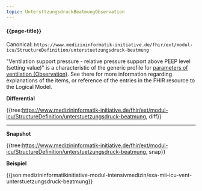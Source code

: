 ```yaml
---
topic: UntersttzungsdruckBeatmungObservation
---
```

#### {{page-title}}

Canonical: 
```https://www.medizininformatik-initiative.de/fhir/ext/modul-icu/StructureDefinition/unterstuetzungsdruck-beatmung```

"Ventilation support pressure - relative pressure support above PEEP level (setting value)" is a characteristic of the generic profile for [parameters of ventilation (Observation)](https://www.medizininformatik-initiative.de/fhir/ext/modul-icu/StructureDefinition/mii-parameter-von-beatmung). See there for more information regarding explanations of the items, or reference of the entries in the FHIR resource to the Logical Model.

**Differential**

{{tree:https://www.medizininformatik-initiative.de/fhir/ext/modul-icu/StructureDefinition/unterstuetzungsdruck-beatmung, diff}}

---

**Snapshot**

{{tree:https://www.medizininformatik-initiative.de/fhir/ext/modul-icu/StructureDefinition/unterstuetzungsdruck-beatmung, snap}}

**Beispiel**

{{json:medizininformatikinitiative-modul-intensivmedizin/exa-mii-icu-vent-unterstuetzungsdruck-beatmung}}